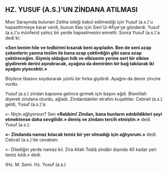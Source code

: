 ## HZ. YUSUF (A.S.)'UN ZİNDANA ATILMASI

Mısır Sarayında bulunan Zeliha isteği ka­bul edilmediği için Yusuf (a.s.)'u hapsettirme­ye karar verdi, bunun ifası için Sien'ül-Afiye'ye gönderdi. Yusuf (a.s.)'u münferid yalnız bir yerde hapsetmesini emretti. Sonra Yusuf (a.s.)'a dedi ki:

**«Sen benim hile ve tedbirimi kısarak beni ayıpladın. Ben de seni azap çekenlerin yanına teslim ile bana azap çektirdiğin gibi sana azap çektireceğim. Giymiş olduğun hılk ve elbisenin yerine sert bir elbise giydirerek derini aşındı­racak, ayağına da demirden bir bağ takılarak iki ayağını yiyecektir.»**

Böylece libasını soydurarak yünlü bir hırka giydirdi. Ayağını da demir zincire vurdu.

Yusuf (a.s.) zindan kapısına gelince girmek için başını eğdi. Bismillah diyerek zindana otur­du, ağladı. Zindandakiler etrafını kuşattılar. Ceb­rail (a.s.) geldi, Yusuf (a.s.)'a:

«- Niçin ağlıyorsun? Sen **«Rabbim! Zindan, bana bunların edebildikleri şeyi etmektense da­ha sevgilidir.» demiş ve zindanı tercih etmiştin.»** dedi. Yusuf (a.s.):

**«- Zindanda namaz kılacak temiz bir yer ol­madığı için ağlıyorum.»** dedi. Cebrail (a.s.)'de cevaben:

«- Dilediğin yerde namaz kıl. Zira Allah Te­âlâ zindân dışında 40 kadar yeri temiz kıldı.» de­di.

(Hz. M. Sami. Hz. Yusuf (a.s.)
